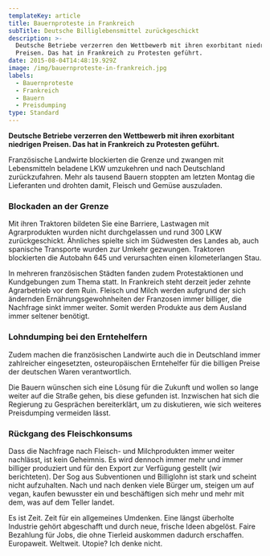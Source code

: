 ```yaml
---
templateKey: article
title: Bauernproteste in Frankreich
subTitle: Deutsche Billiglebensmittel zurückgeschickt
description: >-
  Deutsche Betriebe verzerren den Wettbewerb mit ihren exorbitant niedrigen
  Preisen. Das hat in Frankreich zu Protesten geführt.
date: 2015-08-04T14:48:19.929Z
image: /img/bauernproteste-in-frankreich.jpg
labels:
  - Bauernproteste
  - Frankreich
  - Bauern
  - Preisdumping
type: Standard
---
```


**Deutsche Betriebe verzerren den Wettbewerb mit ihren exorbitant niedrigen
Preisen. Das hat in Frankreich zu Protesten geführt.**

Französische Landwirte blockierten die Grenze und zwangen mit Lebensmitteln
beladene LKW umzukehren und nach Deutschland zurückzufahren. Mehr als tausend
Bauern stoppten am letzten Montag die Lieferanten und drohten damit, Fleisch und
Gemüse auszuladen.

### Blockaden an der Grenze

Mit ihren Traktoren bildeten Sie eine Barriere, Lastwagen mit Agrarprodukten
wurden nicht durchgelassen und rund 300 LKW zurückgeschickt. Ähnliches spielte
sich im Südwesten des Landes ab, auch spanische Transporte wurden zur Umkehr
gezwungen. Traktoren blockierten die Autobahn 645 und verursachten einen
kilometerlangen Stau.

In mehreren französischen Städten fanden zudem Protestaktionen und Kundgebungen
zum Thema statt. In Frankreich steht derzeit jeder zehnte Agrarbetrieb vor dem
Ruin. Fleisch und Milch werden aufgrund der sich ändernden
Ernährungsgewohnheiten der Franzosen immer billiger, die Nachfrage sinkt immer
weiter. Somit werden Produkte aus dem Ausland immer seltener benötigt.

### Lohndumping bei den Erntehelfern

Zudem machen die französischen Landwirte auch die in Deutschland immer
zahlreicher eingesetzten, osteuropäischen Erntehelfer für die billigen Preise
der deutschen Waren verantwortlich.

Die Bauern wünschen sich eine Lösung für die Zukunft und wollen so lange weiter
auf die Straße gehen, bis diese gefunden ist. Inzwischen hat sich die Regierung
zu Gesprächen bereiterklärt, um zu diskutieren, wie sich weiteres Preisdumping
vermeiden lässt.

### Rückgang des Fleischkonsums

Dass die Nachfrage nach Fleisch- und Milchprodukten immer weiter nachlässt, ist
kein Geheimnis. Es wird dennoch immer mehr und immer billiger produziert und für
den Export zur Verfügung gestellt (wir berichteten). Der Sog aus Subventionen
und Billiglohn ist stark und scheint nicht aufzuhalten. Nach und nach denken
viele Bürger um, steigen um auf vegan, kaufen bewusster ein und beschäftigen
sich mehr und mehr mit dem, was auf dem Teller landet.

Es ist Zeit. Zeit für ein allgemeines Umdenken. Eine längst überholte Industrie
gehört abgeschafft und durch neue, frische Ideen abgelöst. Faire Bezahlung für
Jobs, die ohne Tierleid auskommen dadurch erschaffen. Europaweit. Weltweit.
Utopie? Ich denke nicht.
